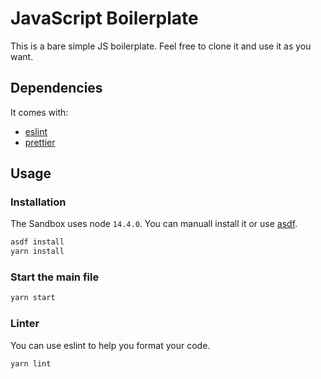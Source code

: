 # JavaScript Boilerplate

This is a bare simple JS boilerplate. Feel free to clone it and use it as you want.

## Dependencies

It comes with:
- [eslint](https://eslint.org/)
- [prettier](https://prettier.io/)

## Usage

### Installation

The Sandbox uses node `14.4.0`.
You can manuall install it or use [asdf](https://github.com/asdf-vm/asdf).

```bash
asdf install
yarn install
```

### Start the main file

```bash
yarn start
```

### Linter

You can use eslint to help you format your code.

```bash
yarn lint
```
